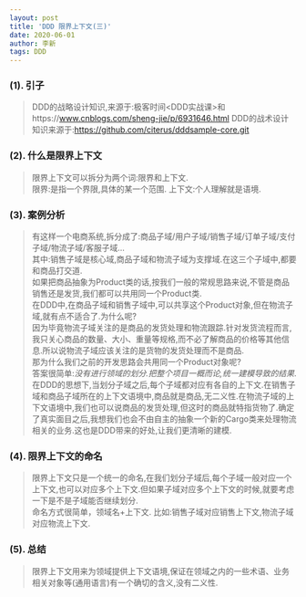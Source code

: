 ```yaml
---
layout: post
title: 'DDD 限界上下文(三)'
date: 2020-06-01
author: 李新
tags: DDD
---
```


### (1). 引子
> DDD的战略设计知识,来源于:极客时间<DDD实战课>和https://www.cnblogs.com/sheng-jie/p/6931646.html
> DDD的战术设计知识来源于:https://github.com/citerus/dddsample-core.git    
### (2). 什么是限界上下文
> 限界上下文可以拆分为两个词:限界和上下文.  
> 限界:是指一个界限,具体的某一个范围. 
> 上下文:个人理解就是语境.  
### (3). 案例分析
> 有这样一个电商系统,拆分成了:商品子域/用户子域/销售子域/订单子域/支付子域/物流子域/客服子域...   
> 其中:销售子域是核心域,商品子域和物流子域为支撑域.在这三个子域中,都要和商品打交道.   
> 如果把商品抽象为Product类的话,按我们一般的常规思路来说,不管是商品销售还是发货,我们都可以共用同一个Product类.   
> 在DDD中,在商品子域和销售子域中,可以共享这个Product对象,但在物流子域,就有点不适合了.为什么呢?  
> 因为毕竟物流子域关注的是商品的发货处理和物流跟踪.针对发货流程而言,我只关心商品的数量、大小、重量等规格,而不必了解商品的价格等其他信息.所以说物流子域应该关注的是货物的发货处理而不是商品.   
> 那为什么我们之前的开发思路会共用同一个Product对象呢?   
> 答案很简单:*没有进行领域的划分.把整个项目一概而论,统一建模导致的结果*.  
> 在DDD的思想下,当划分子域之后,每个子域都对应有各自的上下文.在销售子域和商品子域所在的上下文语境中,商品就是商品,无二义性.在物流子域的上下文语境中,我们也可以说商品的发货处理,但这时的商品就特指货物了.确定了真实面目之后,我想我们也会不由自主的抽象一个新的Cargo类来处理物流相关的业务.这也是DDD带来的好处,让我们更清晰的建模.  
### (4). 限界上下文的命名
> 限界上下文只是一个统一的命名,在我们划分子域后,每个子域一般对应一个上下文,也可以对应多个上下文.但如果子域对应多个上下文的时候,就要考虑一下是不是子域能否继续划分.  
> 命名方式很简单，领域名+上下文.
> 比如:销售子域对应销售上下文,物流子域对应物流上下文.
### (5). 总结
> 限界上下文用来为领域提供上下文语境,保证在领域之内的一些术语、业务相关对象等(通用语言)有一个确切的含义,没有二义性.  